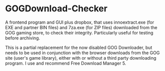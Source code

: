 # GOGDownload-Checker
A frontend program and GUI plus dropbox, that uses innoextract.exe (for EXE and partner BIN files) and 7za.exe (for ZIP files) downloaded from the GOG gaming store, to check their integrity. Particularly useful for testing before archiving.

This is a partial replacement for the now disabled GOG Downloader, but needs to be used in conjunction with the browser downloads from the GOG site (user's game library), either with or without a third party downloading program. I use and recommend Free Download Manager 5.
